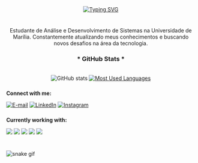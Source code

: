 <div align="center">
  <a href="https://git.io/typing-svg">
    <img src="https://readme-typing-svg.demolab.com?font=Fira+Code&weight=500&size=22&pause=1000&color=FF00F6&center=true&vCenter=true&random=false&width=524&lines=%E2%8A%B9+Welcome+to+my+profile!+%CB%99%E1%B5%95%CB%99+%E2%8A%B9+" alt="Typing SVG">
  </a>
</div>

#

<p align="center">Estudante de Análise e Desenvolvimento de Sistemas na Universidade de Marília. Constantemente atualizando meus conhecimentos e buscando novos desafios na área da tecnologia. 
  

###

<div style="text-align: center;" align="center">
  <h3>* GitHub Stats *</h3>
  <br>
  <img src="https://github-readme-stats-git-masterrstaa-rickstaa.vercel.app/api?username=AColavite&hide_title=true&show_icons=true&include_all_commits=false&count_private=true&line_height=25&hide=issues&bg_color=000&title_color=FF00F6&text_color=FFF&border_radius=3&border_color=36123c&icon_color=FF00F6&theme=jolly" alt="GitHub stats">

  <a href="https://github.com/AColavite/github-readme-stats">
    <img src="https://github-readme-stats-git-masterrstaa-rickstaa.vercel.app/api/top-langs/?username=AColavite&line_height=10&card_width=290&layout=compact&hide_title=false&count_private=true&langs_count=4&show_icons=true&title_color=FF00F6&hide=html,scss,less&bg_color=000&text_color=8B8B8B&border_radius=3&border_color=561760&count_private=true" alt="Most Used Languages">
  </a>
</div>

###

**Connect with me:** 

[![E-mail](https://img.shields.io/badge/-Email-000?style=for-the-badge&logo=microsoft-outlook&logoColor=FF00F6&color:FFF)](mailto:andreascolavite@gmail.com)
[![LinkedIn](https://img.shields.io/badge/-LinkedIn-000?style=for-the-badge&logo=linkedin&logoColor=FF00F6&color:FFF)](https://www.linkedin.com/in/andreas-colavite-015a08289/)
[![Instagram](https://img.shields.io/badge/-Instagram-000?style=for-the-badge&logo=instagram&logoColor=FF00F6&color:FFF)](https://www.instagram.com/andreascolavite/)

###

**Currently working with:**

<img src="https://img.shields.io/badge/Python-14354C?style=for-the-badge&logo=python&logoColor=white" />                             <img src="https://img.shields.io/badge/C-00599C?style=for-the-badge&logo=c&logoColor=white" />                                       <img src="https://img.shields.io/badge/Go-00ADD8?style=for-the-badge&logo=go&logoColor=white" />                                     <img src="https://img.shields.io/badge/Next.js-000?logo=nextdotjs&logoColor=fff&style=for-the-badge" /> <img src="https://img.shields.io/badge/Kotlin-0095D5?style=for-the-badge&logo=kotlin&logoColor=white" />                     

#

![snake gif](https://github.com/AColavite/AColavite/blob/output/github-contribution-grid-snake-dark.svg)
